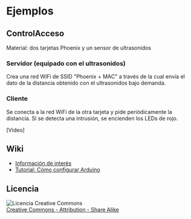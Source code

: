 ﻿# Ejemplos

## ControlAcceso

Material: dos tarjetas Phoenix y un sensor de ultrasonidos

### Servidor (equipado con el ultrasonidos) 
Crea una red WiFi de SSID "Phoenix + MAC" a través de la cual envía el dato de la distancia obtenido con el ultrasonidos bajo demanda.

### Cliente
Se conecta a la red WiFi de la otra tarjeta y pide periódicamente la distancia.
Si se detecta una intrusión, se encienden los LEDs de rojo.

[Video]

## Wiki
 - [Información de interés](https://github.com/bytekengineering/phoenix/wiki)
 - [Tutorial: Cómo configurar Arduino](https://github.com/bytekengineering/phoenix/wiki/Tutorial:-C%C3%B3mo-configurar-Arduino)
## Licencia
![Licencia Creative Commons](https://i.creativecommons.org/l/by-sa/4.0/88x31.png "cc-by-sa-4.0")  
[Creative Commons - Attribution - Share Alike](http://creativecommons.org/licenses/by-sa/4.0/)
